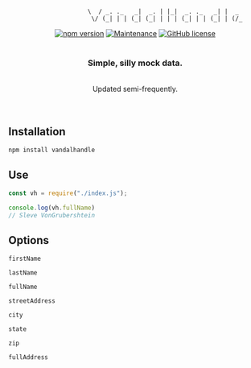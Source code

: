 ```
		              \  / _. ._   _|  _. | |_|  _. ._   _| |  _  
	 	               \/ (_| | | (_| (_| | | | (_| | | (_| | (/_ 
```
<div align="center">

[![npm version](https://badge.fury.io/js/vandalhandle.svg)](https://badge.fury.io/js/vandalhandle) [![Maintenance](https://img.shields.io/badge/Maintained%3F-yes-green.svg)](https://GitHub.com/Naereen/StrapDown.js/graphs/commit-activity) [![GitHub license](https://img.shields.io/github/license/Naereen/StrapDown.js.svg)](https://github.com/Naereen/StrapDown.js/blob/master/LICENSE)
<br>
<br>
<h3>Simple, silly mock data.</h3><br>Updated semi-frequently.
<br>
<br>
<br>
</div>

## Installation
```
npm install vandalhandle
```
## Use
```javascript
const vh = require("./index.js");

console.log(vh.fullName)
// Sleve VonGrubershtein
```

## Options
`firstName`

`lastName`

`fullName`

`streetAddress`

`city`

`state`

`zip`

`fullAddress`

